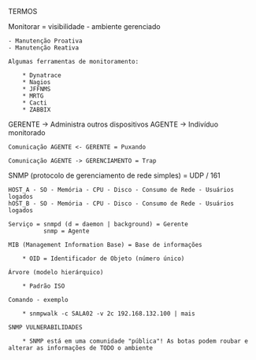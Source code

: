 TERMOS

Monitorar = visibilidade - ambiente gerenciado

    - Manutenção Proativa
    - Manutenção Reativa

    Algumas ferramentas de monitoramento:

        * Dynatrace
        * Nagios
        * JFFNMS
        * MRTG
        * Cacti
        * ZABBIX

GERENTE -> Administra outros dispositivos
AGENTE -> Indivíduo monitorado

    Comunicação AGENTE <- GERENTE = Puxando

    Comunicação AGENTE -> GERENCIAMENTO = Trap

SNMP (protocolo de gerenciamento de rede simples) = UDP / 161

    HOST_A - SO - Memória - CPU - Disco - Consumo de Rede - Usuários logados
    hOST_B - SO - Memória - CPU - Disco - Consumo de Rede - Usuários logados

    Serviço = snmpd (d = daemon | background) = Gerente
              snmp = Agente

    MIB (Management Information Base) = Base de informações 

        * OID = Identificador de Objeto (número único)

    Árvore (modelo hierárquico)

        * Padrão ISO

    Comando - exemplo

        * snmpwalk -c SALA02 -v 2c 192.168.132.100 | mais

    SNMP VULNERABILIDADES

        * SNMP está em uma comunidade "pública"! As botas podem roubar e alterar as informações de TODO o ambiente